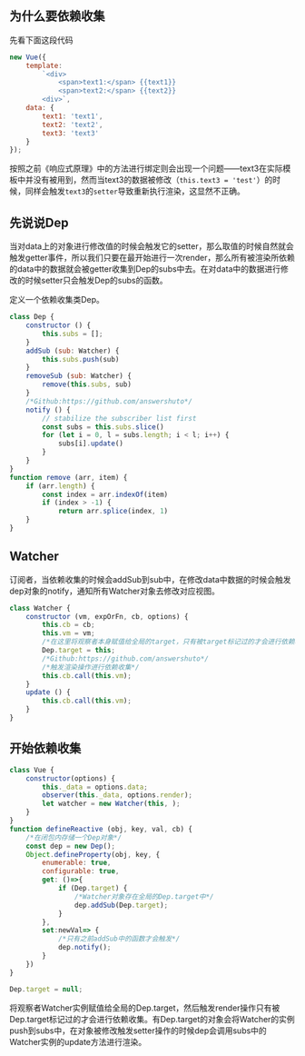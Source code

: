 ## 为什么要依赖收集
先看下面这段代码
```js
new Vue({
    template: 
        `<div>
            <span>text1:</span> {{text1}}
            <span>text2:</span> {{text2}}
        <div>`,
    data: {
        text1: 'text1',
        text2: 'text2',
        text3: 'text3'
    }
});
```
按照之前《响应式原理》中的方法进行绑定则会出现一个问题——text3在实际模板中并没有被用到，然而当text3的数据被修改（`this.text3 = 'test'`）的时候，同样会触发`text3`的`setter`导致重新执行渲染，这显然不正确。

## 先说说Dep
当对data上的对象进行修改值的时候会触发它的setter，那么取值的时候自然就会触发getter事件，所以我们只要在最开始进行一次render，那么所有被渲染所依赖的data中的数据就会被getter收集到Dep的subs中去。在对data中的数据进行修改的时候setter只会触发Dep的subs的函数。

定义一个依赖收集类Dep。
```js
class Dep {
    constructor () {
        this.subs = [];
    }
    addSub (sub: Watcher) {
        this.subs.push(sub)
    }
    removeSub (sub: Watcher) {
        remove(this.subs, sub)
    }
    /*Github:https://github.com/answershuto*/
    notify () {
        // stabilize the subscriber list first
        const subs = this.subs.slice()
        for (let i = 0, l = subs.length; i < l; i++) {
            subs[i].update()
        }
    }
}
function remove (arr, item) {
    if (arr.length) {
        const index = arr.indexOf(item)
        if (index > -1) {
            return arr.splice(index, 1)
    }
}
```
## Watcher
订阅者，当依赖收集的时候会addSub到sub中，在修改data中数据的时候会触发dep对象的notify，通知所有Watcher对象去修改对应视图。
```js
class Watcher {
    constructor (vm, expOrFn, cb, options) {
        this.cb = cb;
        this.vm = vm;
        /*在这里将观察者本身赋值给全局的target，只有被target标记过的才会进行依赖收集*/
        Dep.target = this;
        /*Github:https://github.com/answershuto*/
        /*触发渲染操作进行依赖收集*/
        this.cb.call(this.vm);
    }
    update () {
        this.cb.call(this.vm);
    }
}
```
## 开始依赖收集
```js
class Vue {
    constructor(options) {
        this._data = options.data;
        observer(this._data, options.render);
        let watcher = new Watcher(this, );
    }
}
function defineReactive (obj, key, val, cb) {
    /*在闭包内存储一个Dep对象*/
    const dep = new Dep();
    Object.defineProperty(obj, key, {
        enumerable: true,
        configurable: true,
        get: ()=>{
            if (Dep.target) {
                /*Watcher对象存在全局的Dep.target中*/
                dep.addSub(Dep.target);
            }
        },
        set:newVal=> {
            /*只有之前addSub中的函数才会触发*/
            dep.notify();
        }
    })
}

Dep.target = null;
```
将观察者Watcher实例赋值给全局的Dep.target，然后触发render操作只有被Dep.target标记过的才会进行依赖收集。有Dep.target的对象会将Watcher的实例push到subs中，在对象被修改触发setter操作的时候dep会调用subs中的Watcher实例的update方法进行渲染。